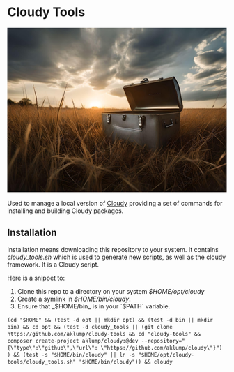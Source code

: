 # Cloudy Tools

![Cloudy tools](images/cloudy_tools.jpg)

Used to manage a local version of [Cloudy](https://github.com/aklump/cloudy) providing a set of commands for installing and building Cloudy packages.

## Installation

Installation means downloading this repository to your system. It contains _cloudy_tools.sh_ which is used to generate new scripts, as well as the cloudy framework. It is a Cloudy script.

Here is a snippet to:

1. Clone this repo to a directory on your system _$HOME/opt/cloudy_
1. Create a symlink in _$HOME/bin/cloudy_.
1. Ensure that _$HOME/bin_ is in your `$PATH` variable.

```shell
(cd "$HOME" && (test -d opt || mkdir opt) && (test -d bin || mkdir bin) && cd opt && (test -d cloudy_tools || (git clone https://github.com/aklump/cloudy-tools && cd "cloudy-tools" && composer create-project aklump/cloudy:@dev --repository="{\"type\":\"github\",\"url\": \"https://github.com/aklump/cloudy\"}") ) && (test -s "$HOME/bin/cloudy" || ln -s "$HOME/opt/cloudy-tools/cloudy_tools.sh" "$HOME/bin/cloudy")) && cloudy
```
